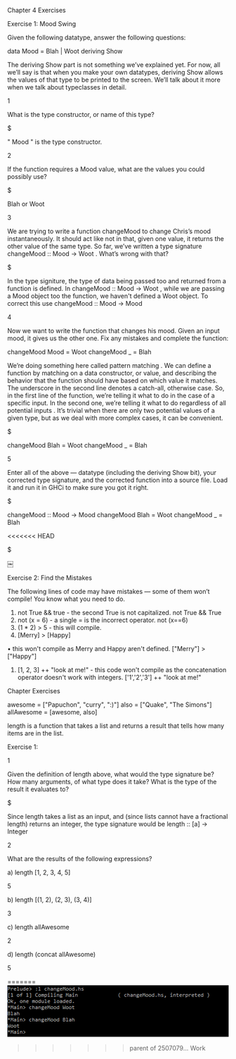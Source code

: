 
Chapter 4 Exercises

Exercise 1: Mood Swing

Given the following datatype, answer the following questions:

data Mood = Blah | Woot deriving Show



The deriving Show part is not something we’ve explained yet. For now, all we’ll say is that when you make your own datatypes, deriving Show allows the values of that type to be printed to the screen. We’ll talk about it more when we talk about typeclasses in detail.

1

What is the type constructor, or name of this type?

$

" Mood " is the type constructor.

2

If the function requires a Mood value, what are the values you could possibly use?

$

 Blah or Woot 

3

We are trying to write a function changeMood to change Chris’s mood instantaneously. It should act like not in that, given one value, it returns the other value of the same type. So far, we’ve written a type signature changeMood :: Mood -> Woot . What’s wrong with that?

$

In the type signiture, the type of data being passed too and returned from a function is defined. In changeMood :: Mood -> Woot , while we are passing a Mood object too the function, we haven't defined a Woot object. To correct this use changeMood :: Mood -> Mood 

4

Now we want to write the function that changes his mood. Given an input mood, it gives us the other one. Fix any mistakes and complete the function:

changeMood Mood = Woot
changeMood _ = Blah



We’re doing something here called pattern matching . We can define a function by matching on a data constructor, or value, and describing the behavior that the function should have based on which value it matches. The underscore in the second line denotes a catch-all, otherwise case. So, in the first line of the function, we’re telling it what to do in the case of a specific input. In the second one, we’re telling it what to do regardless of all potential inputs . It’s trivial when there are only two potential values of a given type, but as we deal with more complex cases, it can be convenient.

$

changeMood Blah = Woot
changeMood _ = Blah



5

Enter all of the above — datatype (including the deriving Show bit), your corrected type signature, and the corrected function into a source file. Load it and run it in GHCi to make sure you got it right.

$


changeMood :: Mood -> Mood
changeMood Blah = Woot
changeMood _ = Blah


<<<<<<< HEAD


$

￼

Exercise 2: Find the Mistakes

The following lines of code may have mistakes — some of them won’t compile! You know what you need to do.
1.  not True && true - the second True is not capitalized. not True && True 
2.  not (x = 6) - a single = is the incorrect operator. not (x==6) 
3.  (1 * 2) > 5 - this will compile.
4.  [Merry] > [Happy] 

• this won't compile as Merry and Happy aren't defined. ["Merry"] > ["Happy"] 

1.  [1, 2, 3] ++ "look at me!" - this code won't compile as the concatenation operator doesn't work with integers. ['1','2','3'] ++ "look at me!" 

Chapter Exercises

awesome = ["Papuchon", "curry", ":)"]
also = ["Quake", "The Simons"]
allAwesome = [awesome, also]



 length is a function that takes a list and returns a result that tells how many items are in the list.

Exercise 1:

1

Given the definition of length above, what would the type signature be? How many arguments, of what type does it take? What is the type of the result it evaluates to?

$

Since length takes a list as an input, and (since lists cannot have a fractional length) returns an integer, the type signature would be length :: [a] -> Integer 

2

What are the results of the following expressions?

a) length [1, 2, 3, 4, 5]




5




b) length [(1, 2), (2, 3), (3, 4)]




3




c) length allAwesome




2




d) length (concat allAwesome)




5



=======
![alt text](changeMoodCmd.png "Command Line")
>>>>>>> parent of 2507079... Work
